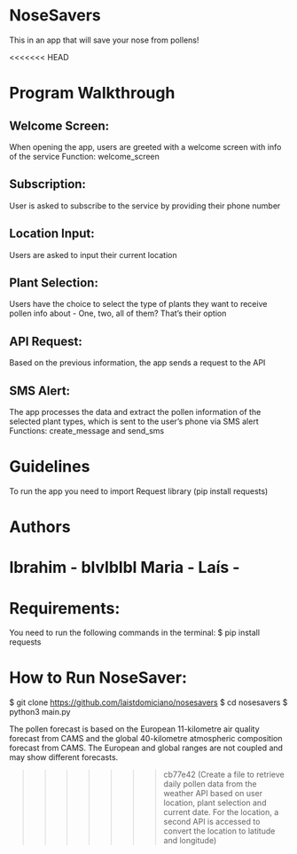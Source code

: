 # NoseSavers
This in an app that will save your nose from pollens!

<<<<<<< HEAD

# Program Walkthrough

## Welcome Screen: 
When opening the app, users are greeted with a welcome screen with info of the service
Function: welcome_screen

## Subscription: 
User is asked to subscribe to the service by providing their phone number

## Location Input: 
Users are asked to input their current location

## Plant Selection: 
Users have the choice to select the type of plants they want to receive pollen info about - One, two, all of them? That’s their option

## API Request: 
Based on the previous information, the app sends a request to the API

## SMS Alert:
The app processes the data and extract the pollen information of the selected plant types, which is sent to the user’s phone via SMS alert
Functions:
create_message and send_sms

# Guidelines
To run the app you need to import Request library (pip install requests)

# Authors 
Ibrahim - blvlblbl
Maria -
Laís - 
=======
# Requirements:
You need to run the following commands in the terminal:
$ pip install requests

# How to Run NoseSaver:
$ git clone https://github.com/laistdomiciano/nosesavers
$ cd nosesavers
$ python3 main.py



The pollen forecast is based on the European 11-kilometre air quality forecast from CAMS and the global 40-kilometre atmospheric composition forecast from CAMS. The European and global ranges are not coupled and may show different forecasts.
>>>>>>> cb77e42 (Create a file to retrieve daily pollen data from the weather API based on user location, plant selection and current date. For the location, a second API is accessed to convert the location to latitude and longitude)
